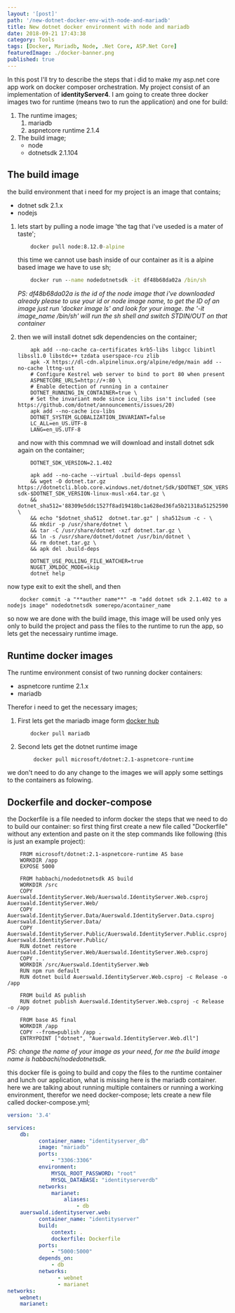 ```yaml
---
layout: '[post]'
path: '/new-dotnet-docker-env-with-node-and-mariadb'
title: New dotnet docker environment with node and mariadb
date: 2018-09-21 17:43:38
category: Tools
tags: [Docker, Mariadb, Node, .Net Core, ASP.Net Core]
featuredImage: ./docker-banner.png
published: true
---
```


In this post I'll try to describe the steps that i did to make my asp.net core app work on docker composer orchestration. My project consist of an implementation of **identityServer4**.
I am going to create three docker images two for runtime (means two to run the application) and one for build:

1. The runtime images;
   1. mariadb
   2. aspnetcore runtime 2.1.4
2. The build image;
   * node
   * dotnetsdk 2.1.104

<!-- more -->
## The build image

the build environment that i need for my project is an image that contains;

* dotnet sdk 2.1.x
* nodejs

1. lets start by pulling a node image 'the tag that i've useded is a mater of taste';

    ```cmd
        docker pull node:8.12.0-alpine
    ```

    this time we cannot use bash inside of our container as it is a alpine based image we have to use sh;

    ```cmd
        docker run --name nodedotnetsdk -it df48b68da02a /bin/sh
    ```

    *PS: df48b68da02a is the id of the node image that i've downloaded already please to use your id or node image name, to get the ID of an image just run 'docker image ls' and look for your image.
    the '-it image_name /bin/sh' will run the sh shell and switch STDIN/OUT on that container*

2. then we will install dotnet sdk dependencies on the container;

    ```shell
        apk add --no-cache ca-certificates krb5-libs libgcc libintl libssl1.0 libstdc++ tzdata userspace-rcu zlib
        apk -X https://dl-cdn.alpinelinux.org/alpine/edge/main add --no-cache lttng-ust
        # Configure Kestrel web server to bind to port 80 when present
        ASPNETCORE_URLS=http://+:80 \
        # Enable detection of running in a container
        DOTNET_RUNNING_IN_CONTAINER=true \
        # Set the invariant mode since icu_libs isn't included (see https://github.com/dotnet/announcements/issues/20)
        apk add --no-cache icu-libs
        DOTNET_SYSTEM_GLOBALIZATION_INVARIANT=false
        LC_ALL=en_US.UTF-8
        LANG=en_US.UTF-8
    ```

    and now with this commnad we will download and install dotnet sdk again on the container;

    ```shell
        DOTNET_SDK_VERSION=2.1.402

        apk add --no-cache --virtual .build-deps openssl
        && wget -O dotnet.tar.gz https://dotnetcli.blob.core.windows.net/dotnet/Sdk/$DOTNET_SDK_VERSION/dotnet-sdk-$DOTNET_SDK_VERSION-linux-musl-x64.tar.gz \
        && dotnet_sha512='88309e5ddc1527f8ad19418bc1a628ed36fa5b21318a51252590ffa861e97bd4f628731bdde6cd481a1519d508c94960310e403b6cdc0e94c1781b405952ea3a' \
        && echo "$dotnet_sha512  dotnet.tar.gz" | sha512sum -c - \
        && mkdir -p /usr/share/dotnet \
        && tar -C /usr/share/dotnet -xzf dotnet.tar.gz \
        && ln -s /usr/share/dotnet/dotnet /usr/bin/dotnet \
        && rm dotnet.tar.gz \
        && apk del .build-deps

        DOTNET_USE_POLLING_FILE_WATCHER=true
        NUGET_XMLDOC_MODE=skip
        dotnet help
    ```

now type exit to exit the shell, and then

```shell
    docker commit -a "**auther name**" -m "add dotnet sdk 2.1.402 to a nodejs image" nodedotnetsdk somerepo/acontainer_name
```

so now we are done with the build image, this image will be used only yes only to build the project and pass the files to the runtime to run the app, so lets get the necessairy runtime image.

## Runtime docker images

The runtime environment consist of two running docker containers:

* aspnetcore runtime 2.1.x
* mariadb

Therefor i need to get the necessary images;

1. First lets get the mariadb image form [docker hub](hub.docker.com)

    ```shell
        docker pull mariadb
    ```

2. Second lets get the dotnet runtime image

    ```shell
         docker pull microsoft/dotnet:2.1-aspnetcore-runtime
    ```

we don't need to do any change to the images we will apply some settings to the containers as folowing.

## Dockerfile and docker-compose

the Dockerfile is a file needed to inform docker the steps that we need to do to build our container:
so first thing first create a new file called "Dockerfile" without any extention and paste on it the step commands like following (this is just an example project):  

```docker
    FROM microsoft/dotnet:2.1-aspnetcore-runtime AS base
    WORKDIR /app
    EXPOSE 5000

    FROM habbachi/nodedotnetsdk AS build
    WORKDIR /src
    COPY Auerswald.IdentityServer.Web/Auerswald.IdentityServer.Web.csproj Auerswald.IdentityServer.Web/
    COPY Auerswald.IdentityServer.Data/Auerswald.IdentityServer.Data.csproj Auerswald.IdentityServer.Data/
    COPY Auerswald.IdentityServer.Public/Auerswald.IdentityServer.Public.csproj Auerswald.IdentityServer.Public/
    RUN dotnet restore Auerswald.IdentityServer.Web/Auerswald.IdentityServer.Web.csproj
    COPY . .
    WORKDIR /src/Auerswald.IdentityServer.Web
    RUN npm run default
    RUN dotnet build Auerswald.IdentityServer.Web.csproj -c Release -o /app

    FROM build AS publish
    RUN dotnet publish Auerswald.IdentityServer.Web.csproj -c Release -o /app

    FROM base AS final
    WORKDIR /app
    COPY --from=publish /app .
    ENTRYPOINT ["dotnet", "Auerswald.IdentityServer.Web.dll"]
```

*PS: change the name of your image as your need, for me the build image name is habbachi/nodedotnetsdk.*

this docker file is going to build and copy the files to the runtime container and lunch our application, what is missing here is the mariadb container.
here we are talking about running multiple containers or running a working environment, therefor we need docker-compose;
lets create a new file called docker-compose.yml;

```yml
version: '3.4'

services:
    db:
          container_name: "identityserver_db"
          image: "mariadb"
          ports:
              - "3306:3306"
          environment:
              MYSQL_ROOT_PASSWORD: "root"
              MYSQL_DATABASE: "identityserverdb"
          networks:
              marianet:
                  aliases:
                      - db
    auerswald.identityserver.web:
          container_name: "identityserver"
          build:
              context: .
              dockerfile: Dockerfile
          ports:
              - "5000:5000"
          depends_on:
              - db
          networks:
                - webnet
                - marianet
networks:
    webnet:
    marianet:
```
